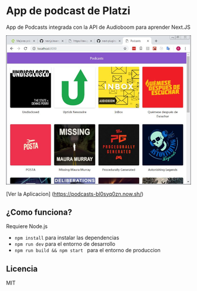 # App de podcast de Platzi 

App de Podcasts integrada con la API de Audioboom 
para aprender Next.JS

![Captura de la App](./.readme-static/podcast.jpg)

[Ver la Aplicacion] (https://podcasts-bl0syq0zn.now.sh/)

## ¿Como funciona?

Requiere Node.js

* `npm install` para instalar las dependencias
* `npm run dev` para el entorno de desarrollo
* `npm run build && npm start ` para el entorno de produccion

## Licencia
MIT
